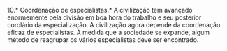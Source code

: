 ﻿10.* Coordenação de especialistas.* A civilização tem avançado enormemente pela divisão em boa hora do trabalho e seu posterior corolário da especialização. A civilização agora depende da coordenação eficaz de especialistas. À medida que a sociedade se expande, algum método de reagrupar os vários especialistas deve ser encontrado.